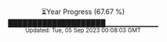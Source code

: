 <p align="center">
⏳Year Progress (67.67 %) <br>
████████████████████▁▁▁▁▁▁▁▁▁▁ <br>
<sub>Updated: Tue, 05 Sep 2023 00:08:03 GMT</sub>
</p>

